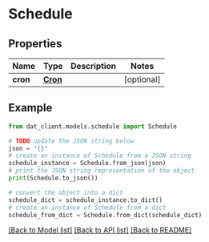 # Schedule


## Properties

Name | Type | Description | Notes
------------ | ------------- | ------------- | -------------
**cron** | [**Cron**](Cron.md) |  | [optional] 

## Example

```python
from dat_client.models.schedule import Schedule

# TODO update the JSON string below
json = "{}"
# create an instance of Schedule from a JSON string
schedule_instance = Schedule.from_json(json)
# print the JSON string representation of the object
print(Schedule.to_json())

# convert the object into a dict
schedule_dict = schedule_instance.to_dict()
# create an instance of Schedule from a dict
schedule_from_dict = Schedule.from_dict(schedule_dict)
```
[[Back to Model list]](../README.md#documentation-for-models) [[Back to API list]](../README.md#documentation-for-api-endpoints) [[Back to README]](../README.md)


